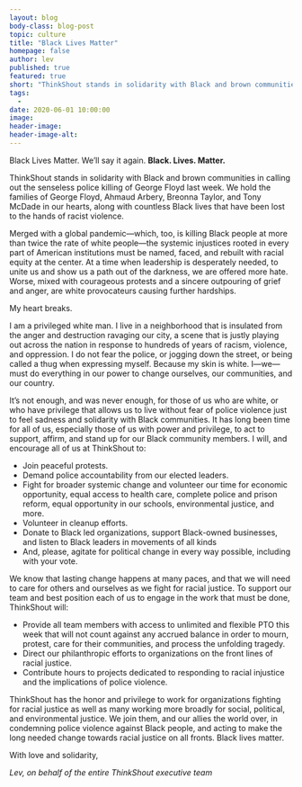 ```yaml
---
layout: blog
body-class: blog-post
topic: culture
title: "Black Lives Matter"
homepage: false
author: lev
published: true
featured: true
short: "ThinkShout stands in solidarity with Black and brown communities in calling out the senseless police killing of George Floyd last week."
tags:
  -
date: 2020-06-01 10:00:00
image:
header-image:
header-image-alt:
---
```

Black Lives Matter. We’ll say it again. **Black. Lives. Matter.**

ThinkShout stands in solidarity with Black and brown communities in calling out the senseless police killing of George Floyd last week. We hold the families of George Floyd, Ahmaud Arbery, Breonna Taylor, and Tony McDade in our hearts, along with countless Black lives that have been lost to the hands of racist violence.

Merged with a global pandemic—which, too, is killing Black people at more than twice the rate of white people—the systemic injustices rooted in every part of American institutions must be named, faced, and rebuilt with racial equity at the center. At a time when leadership is desperately needed, to unite us and show us a path out of the darkness, we are offered more hate. Worse, mixed with courageous protests and a sincere outpouring of grief and anger, are white provocateurs causing further hardships.

My heart breaks.

I am a privileged white man. I live in a neighborhood that is insulated from the anger and destruction ravaging our city, a scene that is justly playing out across the nation in response to hundreds of years of racism, violence, and oppression. I do not fear the police, or jogging down the street, or being called a thug when expressing myself. Because my skin is white. I—we—must do everything in our power to change ourselves, our communities, and our country.

It’s not enough, and was never enough, for those of us who are white, or who have privilege that allows us to live without fear of police violence just to feel sadness and solidarity with Black communities. It has long been time for all of us, especially those of us with power and privilege, to act to support, affirm, and stand up for our Black community members. I will, and encourage all of us at ThinkShout to:

- Join peaceful protests.
- Demand police accountability from our elected leaders.
- Fight for broader systemic change and volunteer our time for economic opportunity, equal access to health care, complete police and prison reform, equal opportunity in our schools, environmental justice, and more.
- Volunteer in cleanup efforts.
- Donate to Black led organizations, support Black-owned businesses, and listen to Black leaders in movements of all kinds
- And, please, agitate for political change in every way possible, including with your vote.


We know that lasting change happens at many paces, and that we will need to care for others and ourselves as we fight for racial justice. To support our team and best position each of us to engage in the work that must be done, ThinkShout will:

- Provide all team members with access to unlimited and flexible PTO this week that will not count against any accrued balance in order to mourn, protest, care for their communities, and process the unfolding tragedy.
- Direct our philanthropic efforts to organizations on the front lines of racial justice.
- Contribute hours to projects dedicated to responding to racial injustice and the implications of police violence.

ThinkShout has the honor and privilege to work for organizations fighting for racial justice as well as many working more broadly for social, political, and environmental justice. We join them, and our allies the world over, in condemning police violence against Black people, and acting to make the long needed change towards racial justice on all fronts. Black lives matter.

With love and solidarity,

_Lev, on behalf of the entire ThinkShout executive team_
